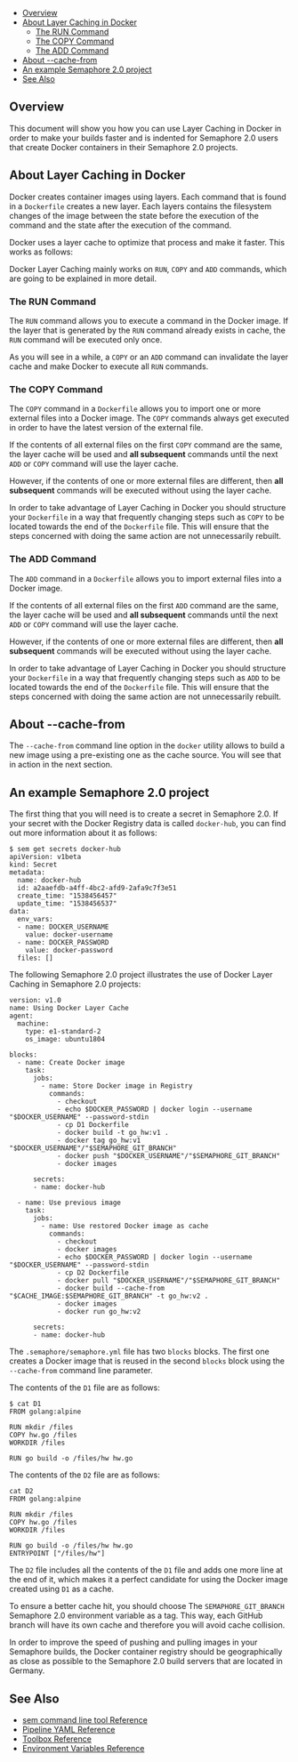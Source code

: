 
* [Overview](#overview)
* [About Layer Caching in Docker](#about-layer-caching-in-docker)
   - [The RUN Command](#the-run-command)
   - [The COPY Command](#the-copy-command)
   - [The ADD Command](#the-add-command)
* [About --cache-from](#about---cache-from)
* [An example Semaphore 2.0 project](#an-example-semaphore-2.0-project)
* [See Also](#see-also)

## Overview

This document will show you how you can use Layer Caching in Docker in order to
make your builds faster and is indented for Semaphore 2.0 users that create
Docker containers in their Semaphore 2.0 projects.

## About Layer Caching in Docker

Docker creates container images using layers. Each command that is found in a
`Dockerfile` creates a new layer. Each layers contains the filesystem changes
of the image between the state before the execution of the command and the
state after the execution of the command.

Docker uses a layer cache to optimize that process and make it faster. This
works as follows:

Docker Layer Caching mainly works on `RUN`, `COPY` and `ADD` commands, which are
going to be explained in more detail.

### The RUN Command

The `RUN` command allows you to execute a command in the Docker image. If the
layer that is generated by the `RUN` command already exists in cache, the `RUN`
command will be executed only once.

As you will see in a while, a `COPY` or an `ADD` command can invalidate the
layer cache and make Docker to execute all `RUN` commands.

### The COPY Command

The `COPY` command in a `Dockerfile` allows you to import one or more external
files into a Docker image. The `COPY` commands always get executed in order to
have the latest version of the external file.

If the contents of all external files on the first `COPY` command are the
same, the layer cache will be used and **all subsequent** commands until the
next `ADD` or `COPY` command will use the layer cache.

However, if the contents of one or more external files are different, then
**all subsequent** commands will be executed without using the layer cache.

In order to take advantage of Layer Caching in Docker you should structure your
`Dockerfile` in a way that frequently changing steps such as `COPY` to be
located towards the end of the `Dockerfile` file. This will ensure that the
steps concerned with doing the same action are not unnecessarily rebuilt.

### The ADD Command

The `ADD` command in a `Dockerfile` allows you to import external files into
a Docker image. 

If the contents of all external files on the first `ADD` command are the
same, the layer cache will be used and **all subsequent** commands until the
next `ADD` or `COPY` command will use the layer cache.

However, if the contents of one or more external files are different, then
**all subsequent** commands will be executed without using the layer cache.

In order to take advantage of Layer Caching in Docker you should structure your
`Dockerfile` in a way that frequently changing steps such as `ADD` to be
located towards the end of the `Dockerfile` file. This will ensure that the
steps concerned with doing the same action are not unnecessarily rebuilt.

## About --cache-from

The `--cache-from` command line option in the `docker` utility allows to build
a new image using a pre-existing one as the cache source. You will see that in
action in the next section.

## An example Semaphore 2.0 project

The first thing that you will need is to create a secret in Semaphore 2.0. If
your secret with the Docker Registry data is called `docker-hub`, you can find
out more information about it as follows:

    $ sem get secrets docker-hub
    apiVersion: v1beta
    kind: Secret
    metadata:
      name: docker-hub
      id: a2aaefdb-a4ff-4bc2-afd9-2afa9c7f3e51
      create_time: "1538456457"
      update_time: "1538456537"
    data:
      env_vars:
      - name: DOCKER_USERNAME
        value: docker-username
      - name: DOCKER_PASSWORD
        value: docker-password
      files: []

The following Semaphore 2.0 project illustrates the use of Docker Layer Caching
in Semaphore 2.0 projects:

    version: v1.0
    name: Using Docker Layer Cache
    agent:
      machine:
        type: e1-standard-2
        os_image: ubuntu1804
    
    blocks:
      - name: Create Docker image
        task:
          jobs:
            - name: Store Docker image in Registry
              commands:
                - checkout
                - echo $DOCKER_PASSWORD | docker login --username "$DOCKER_USERNAME" --password-stdin
                - cp D1 Dockerfile
                - docker build -t go_hw:v1 .
                - docker tag go_hw:v1 "$DOCKER_USERNAME"/"$SEMAPHORE_GIT_BRANCH"
                - docker push "$DOCKER_USERNAME"/"$SEMAPHORE_GIT_BRANCH"
                - docker images
    
          secrets:
          - name: docker-hub
    
      - name: Use previous image
        task:
          jobs:
            - name: Use restored Docker image as cache
              commands:
                - checkout
                - docker images
                - echo $DOCKER_PASSWORD | docker login --username "$DOCKER_USERNAME" --password-stdin
                - cp D2 Dockerfile
                - docker pull "$DOCKER_USERNAME"/"$SEMAPHORE_GIT_BRANCH"
                - docker build --cache-from "$CACHE_IMAGE:$SEMAPHORE_GIT_BRANCH" -t go_hw:v2 .
                - docker images
                - docker run go_hw:v2
    
          secrets:
          - name: docker-hub

The `.semaphore/semaphore.yml` file has two `blocks` blocks. The first one
creates a Docker image that is reused in the second `blocks` block using the
`--cache-from` command line parameter.

The contents of the `D1` file are as follows:

	$ cat D1
	FROM golang:alpine
    
	RUN mkdir /files
	COPY hw.go /files
	WORKDIR /files
    
	RUN go build -o /files/hw hw.go

The contents of the `D2` file are as follows:

	cat D2
	FROM golang:alpine
    
	RUN mkdir /files
	COPY hw.go /files
	WORKDIR /files
    
	RUN go build -o /files/hw hw.go
	ENTRYPOINT ["/files/hw"]

The `D2` file includes all the contents of the `D1` file and adds one more
line at the end of it, which makes it a perfect candidate for using the
Docker image created using `D1` as a cache.

To ensure a better cache hit, you should choose The `SEMAPHORE_GIT_BRANCH`
Semaphore 2.0 environment variable as a tag. This way, each GitHub branch will
have its own cache and therefore you will avoid cache collision.

In order to improve the speed of pushing and pulling images in your Semaphore
builds, the Docker container registry should be geographically as close as
possible to the Semaphore 2.0 build servers that are located in Germany.

## See Also

* [sem command line tool Reference](https://docs.semaphoreci.com/article/53-sem-reference)
* [Pipeline YAML Reference](https://docs.semaphoreci.com/article/50-pipeline-yaml)
* [Toolbox Reference](https://docs.semaphoreci.com/article/54-toolbox-reference)
* [Environment Variables Reference](https://docs.semaphoreci.com/article/12-environment-variables)
